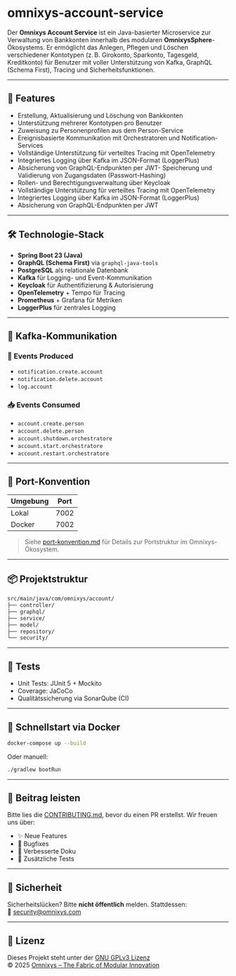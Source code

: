 # omnixys-account-service

Der **Omnixys Account Service** ist ein Java-basierter Microservice zur Verwaltung von Bankkonten innerhalb des modularen **OmnixysSphere**-Ökosystems. Er ermöglicht das Anlegen, Pflegen und Löschen verschiedener Kontotypen (z. B. Girokonto, Sparkonto, Tagesgeld, Kreditkonto) für Benutzer mit voller Unterstützung von Kafka, GraphQL (Schema First), Tracing und Sicherheitsfunktionen.

---

## 🚀 Features

- Erstellung, Aktualisierung und Löschung von Bankkonten
- Unterstützung mehrerer Kontotypen pro Benutzer
- Zuweisung zu Personenprofilen aus dem Person-Service
- Ereignisbasierte Kommunikation mit Orchestratoren und Notification-Services
- Vollständige Unterstützung für verteiltes Tracing mit OpenTelemetry
- Integriertes Logging über Kafka im JSON-Format (LoggerPlus)
- Absicherung von GraphQL-Endpunkten per JWT- Speicherung und Validierung von Zugangsdaten (Passwort-Hashing)
- Rollen- und Berechtigungsverwaltung über Keycloak
- Vollständige Unterstützung für verteiltes Tracing mit OpenTelemetry
- Integriertes Logging über Kafka im JSON-Format (LoggerPlus)
- Absicherung von GraphQL-Endpunkten per JWT

---

## 🛠️ Technologie-Stack

- **Spring Boot 23 (Java)**
- **GraphQL (Schema First)** via `graphql-java-tools`
- **PostgreSQL** als relationale Datenbank
- **Kafka** für Logging- und Event-Kommunikation
- **Keycloak** für Authentifizierung & Autorisierung
- **OpenTelemetry** + Tempo für Tracing
- **Prometheus** + Grafana für Metriken
- **LoggerPlus** für zentrales Logging

---

## 📡 Kafka-Kommunikation

### 🔄 Events Produced

- `notification.create.account`
- `notification.delete.account`
- `log.account`

### 📥 Events Consumed

- `account.create.person`
- `account.delete.person`
- `account.shutdown.orchestratore`
- `account.start.orchestratore`
- `account.restart.orchestratore`

---

## 🔌 Port-Konvention

| Umgebung | Port  |
|----------|-------|
| Lokal    | 7002  |
| Docker   | 7002  |

> Siehe [port-konvention.md](../port-konvention.md) für Details zur Portstruktur im Omnixys-Ökosystem.

---

## 📦 Projektstruktur

```bash
src/main/java/com/omnixys/account/
├── controller/
├── graphql/
├── service/
├── model/
├── repository/
└── security/
```

---

## 🧪 Tests

- Unit Tests: JUnit 5 + Mockito
- Coverage: JaCoCo
- Qualitätssicherung via SonarQube (CI)

---

## 🐳 Schnellstart via Docker

```bash
docker-compose up --build
```

Oder manuell:

```bash
./gradlew bootRun
```

---

## 🤝 Beitrag leisten

Bitte lies die [CONTRIBUTING.md](../CONTRIBUTING.md), bevor du einen PR erstellst. Wir freuen uns über:

- ✨ Neue Features
- 🐛 Bugfixes
- 📘 Verbesserte Doku
- 🧪 Zusätzliche Tests

---

## 🔐 Sicherheit

Sicherheitslücken? Bitte **nicht öffentlich** melden. Stattdessen:  
📧 [security@omnixys.com](mailto:security@omnixys.com)

---

## 📜 Lizenz

Dieses Projekt steht unter der [GNU GPLv3 Lizenz](../LICENSE.md)  
© 2025 [Omnixys – The Fabric of Modular Innovation](https://omnixys.com)
